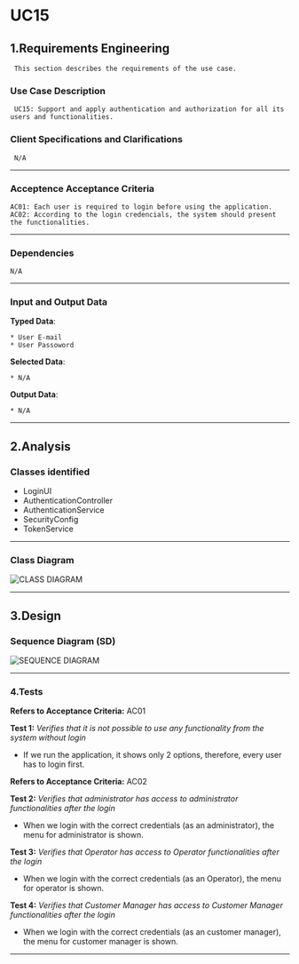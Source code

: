# UC15 #

## 1.Requirements Engineering ##

     This section describes the requirements of the use case.

### Use Case Description ###

     UC15: Support and apply authentication and authorization for all its users and functionalities.

### Client Specifications and Clarifications ###

     N/A

---

### Acceptence Acceptance Criteria ###

    AC01: Each user is required to login before using the application.
    AC02: According to the login credencials, the system should present the functionalities.

---

### Dependencies ###

    N/A

---

### Input and Output Data ###

**Typed Data**: 

    * User E-mail
    * User Passoword


**Selected Data**:

    * N/A

**Output Data**:
    
    * N/A

---

## 2.Analysis

### Classes identified ###

 - LoginUI
 - AuthenticationController
 - AuthenticationService
 - SecurityConfig
 - TokenService
---

### Class Diagram ###

![CLASS DIAGRAM]()

---

## 3.Design

### Sequence Diagram (SD) ###

![SEQUENCE DIAGRAM]()

---

### 4.Tests

**Refers to Acceptance Criteria:** AC01

**Test 1:** *Verifies that it is not possible to use any functionality from the system without login*

- If we run the application, it shows only 2 options, therefore, every user has to login first.


**Refers to Acceptance Criteria:** AC02

**Test 2:** *Verifies that administrator has access to administrator functionalities after the login*

- When we login with the correct credentials (as an administrator), the menu for administrator is shown.

**Test 3:** *Verifies that Operator has access to Operator functionalities after the login*

- When we login with the correct credentials (as an Operator), the menu for operator is shown.

**Test 4:** *Verifies that Customer Manager has access to Customer Manager functionalities after the login*

- When we login with the correct credentials (as an customer manager), the menu for customer manager is shown.

---